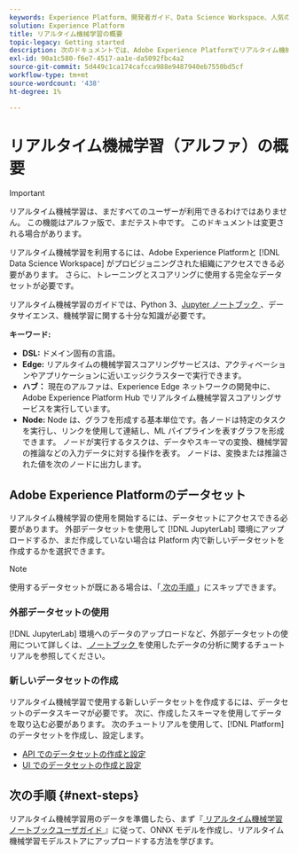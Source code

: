 ```yaml
---
keywords: Experience Platform、開発者ガイド、Data Science Workspace、人気の高いトピック、リアルタイムの機械学習、
solution: Experience Platform
title: リアルタイム機械学習の概要
topic-legacy: Getting started
description: 次のドキュメントでは、Adobe Experience Platformでリアルタイム機械学習モデルを作成するために必要な手順について説明します。
exl-id: 90a1c580-f6e7-4517-aa1e-da5092fbc4a2
source-git-commit: 5d449c1ca174cafcca988e9487940eb7550bd5cf
workflow-type: tm+mt
source-wordcount: '438'
ht-degree: 1%

---
```


# リアルタイム機械学習（アルファ）の概要

>[!IMPORTANT]
>
>リアルタイム機械学習は、まだすべてのユーザーが利用できるわけではありません。 この機能はアルファ版で、まだテスト中です。 このドキュメントは変更される場合があります。

リアルタイム機械学習を利用するには、Adobe Experience Platformと [!DNL Data Science Workspace] がプロビジョニングされた組織にアクセスできる必要があります。 さらに、トレーニングとスコアリングに使用する完全なデータセットが必要です。

リアルタイム機械学習のガイドでは、Python 3、[Jupyter ノートブック ](../jupyterlab/overview.md)、データサイエンス、機械学習に関する十分な知識が必要です。

**キーワード:**

- **DSL:** ドメイン固有の言語。
- **Edge:** リアルタイムの機械学習スコアリングサービスは、アクティベーションやアプリケーションに近いエッジクラスターで実行できます。
- **ハブ：** 現在のアルファは、Experience Edge ネットワークの開発中に、Adobe Experience Platform Hub でリアルタイム機械学習スコアリングサービスを実行しています。
- **Node:** Node は、グラフを形成する基本単位です。各ノードは特定のタスクを実行し、リンクを使用して連結し、ML パイプラインを表すグラフを形成できます。 ノードが実行するタスクは、データやスキーマの変換、機械学習の推論などの入力データに対する操作を表す。 ノードは、変換または推論された値を次のノードに出力します。

## Adobe Experience Platformのデータセット

リアルタイム機械学習の使用を開始するには、データセットにアクセスできる必要があります。 外部データセットを使用して [!DNL JupyterLab] 環境にアップロードするか、まだ作成していない場合は Platform 内で新しいデータセットを作成するかを選択できます。

>[!NOTE]
>
>使用するデータセットが既にある場合は、「[ 次の手順 ](#next-steps)」にスキップできます。

### 外部データセットの使用

[!DNL JupyterLab] 環境へのデータのアップロードなど、外部データセットの使用について詳しくは、[ ノートブック ](../jupyterlab/analyze-your-data.md#external-data) を使用したデータの分析に関するチュートリアルを参照してください。

### 新しいデータセットの作成

リアルタイム機械学習で使用する新しいデータセットを作成するには、データセットのデータスキーマが必要です。 次に、作成したスキーマを使用してデータを取り込む必要があります。 次のチュートリアルを使用して、[!DNL Platform] のデータセットを作成し、設定します。

- [API でのデータセットの作成と設定](../../catalog/datasets/create.md)
- [UI でのデータセットの作成と設定](../../ingestion/tutorials/ingest-batch-data.md)

## 次の手順 {#next-steps}

リアルタイム機械学習用のデータを準備したら、まず『[ リアルタイム機械学習ノートブックユーザガイド ](./rtml-authoring-notebook.md)』に従って、ONNX モデルを作成し、リアルタイム機械学習モデルストアにアップロードする方法を学びます。

